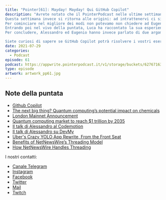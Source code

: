 ```yaml
---
title: "Pointer[61]: Mayday! Mayday! Qui GitHub Copilot"
description: "Avrete notato che il PointerPodcast nelle ultime settimane vi ha proposto diverse interviste con vari ospiti.
Questa settimana invece si ritorna alle origini: ad intrattenervi ci siamo solo noi tre con una puntata “vecchio stile”.
Per cominciare nel migliore dei modi non potevamo non chiedere ad Eugenio le prime impressioni sul suo ultimo acquisto: la Nintendo Switch. 
Entrando poi nel vivo della puntata, Luca ha raccontato la sua esperienza con GitHub Copilot che ha testato anche con le coding challenge di LeetCode. 
Per concludere, Alessandro ed Eugenio hanno invece parlato di due argomenti classici del PointerPodcast: quantum computing e Blockchain.

Siete curiosi di sapere se GitHub Copilot potrà risolvere i vostri esercizi di LeetCode? Non vi resta che ascoltare la puntata per scoprirlo 🤪"
date: 2021-07-29
categories:
  - Podcast
episode: 61
podcast: https://appwrite.pointerpodcast.it/v1/storage/buckets/627671639088838cd12f/files/d305447f-20e1-49ee-a946-c134fc0d5770/view?project=6276715aaae4d6008ec9
type: episode
artwork: artwork_pp61.jpg
---
```


## Note della puntata

- [Github Copilot]()
- [The next big thing? Quantum computing’s potential impact on chemicals ](https://www.mckinsey.com/industries/chemicals/our-insights/the-next-big-thing-quantum-computings-potential-impact-on-chemicals)
- [London Mainnet Announcement](https://blog.ethereum.org/2021/07/15/london-mainnet-announcement/)
- [Quantum computing market to reach $1 trillion by 2035](https://www.consultancy.uk/news/24361/quantum-computing-market-to-reach-1-trillion-by-2035)
- [Il talk di Alessandro al Codemotion](https://talks.codemotion.com/quantum-computing-from-zero-to-classific?view=true)
- [Il talk di Alessandro su DevMy](https://www.youtube.com/watch?v=UcfmZ8Hd6Hs)
- [Uber's Crazy YOLO App Rewrite, From the Front Seat](https://blog.pragmaticengineer.com/uber-app-rewrite-yolo/)
- [Benefits of NetNewsWire’s Threading Model](https://inessential.com/2021/03/21/benefits_of_netnewswires_threading_model)
- [How NetNewsWire Handles Threading](https://inessential.com/2021/03/20/how_netnewswire_handles_threading)

I nostri contatti:

- [Canale Telegram](https://t.me/PointerPodcast)
- [Instagram](https://www.instagram.com/pointerpodcast/)
- [Facebook](https://www.facebook.com/pointerPodcast/)
- [Twitter](https://twitter.com/PointerPodcast)
- [Mail](info@pointerpodcast.it)
- [Twitch](https://www.twitch.tv/pointerpodcast)
